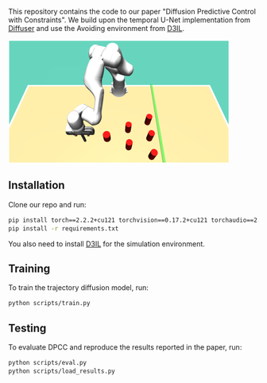 This repository contains the code to our paper "Diffusion Predictive Control with Constraints". We build upon the temporal U-Net implementation from [Diffuser](https://github.com/jannerm/diffuser) and use the Avoiding environment from [D3IL](https://github.com/ALRhub/d3il).

![alt text](https://github.com/ralfroemer99/dpcc/blob/main/figures/avoiding.png?raw=true)

## Installation
Clone our repo and run:
```bash
pip install torch==2.2.2+cu121 torchvision==0.17.2+cu121 torchaudio==2.2.2+cu121 -f https://download.pytorch.org/whl/torch_stable.html
pip install -r requirements.txt
```
You also need to install [D3IL](https://github.com/ALRhub/d3il) for the simulation environment.

## Training
To train the trajectory diffusion model, run:
```bash
python scripts/train.py
```

## Testing
To evaluate DPCC and reproduce the results reported in the paper, run:
```bash
python scripts/eval.py
python scripts/load_results.py
```
